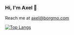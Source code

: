 ### Hi, I'm Axel 👋
Reach me at axel@borgmo.com

[![Top Langs](https://github-readme-stats.vercel.app/api/top-langs/?username=axelborgmo&layout=compact)](https://github.com/axelborgmo/github-readme-stats)
